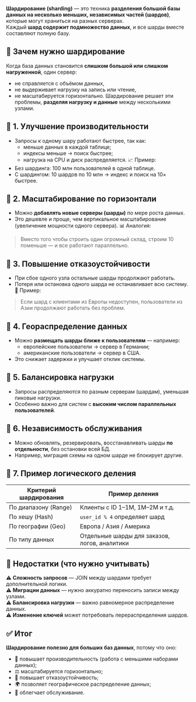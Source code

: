 **Шардирование (sharding)** — это техника **разделения большой базы данных на несколько меньших, независимых частей (шардов)**, которые могут храниться на разных серверах.  
Каждый **шард содержит подмножество данных**, и все шарды вместе составляют полную базу.
## 🔹 Зачем нужно шардирование
Когда база данных становится **слишком большой или слишком нагруженной**, один сервер:
- не справляется с объёмом данных,
- не выдерживает нагрузку на запись или чтение,
- не масштабируется горизонтально.
Шардирование решает эти проблемы, **разделяя нагрузку и данные** между несколькими узлами.
## 🔹 1. Улучшение производительности
- Запросы к одному шару работают быстрее, так как:
    - меньше данных в каждой таблице;
    - индексы меньше → поиск быстрее;
    - нагрузка на CPU и диск распределяется.
📈 Пример:
- Без шардинга: 100 млн пользователей в одной таблице.
- С шардингом: 10 шардов по 10 млн → индекс и поиск на 10× быстрее.
## 🔹 2. Масштабирование по горизонтали
- Можно **добавлять новые серверы (шарды)** по мере роста данных.
- Это дешевле и проще, чем вертикальное масштабирование (увеличение мощности одного сервера).
📊 Аналогия:
> Вместо того чтобы строить один огромный склад, строим 10 поменьше — и все работают параллельно.
## 🔹 3. Повышение отказоустойчивости
- При сбое одного узла остальные шарды продолжают работать.
- Потеря или остановка одного шарда не останавливает всю систему.
🧩 Пример:
> Если шард с клиентами из Европы недоступен, пользователи из Азии продолжают работать без проблем.
## 🔹 4. Геораспределение данных
- Можно **размещать шарды ближе к пользователям** — например:
    - европейские пользователи → сервер в Германии;
    - американские пользователи → сервер в США.
- Это снижает задержки и улучшает отклик системы.
## 🔹 5. Балансировка нагрузки
- Запросы распределяются по разным серверам (шардам), уменьшая пиковые нагрузки.
- Особенно важно для систем с **высоким числом параллельных пользователей**.
## 🔹 6. Независимость обслуживания
- Можно обновлять, резервировать, восстанавливать шарды **по отдельности**, без остановки всей БД.
- Например, миграция схемы на одном шарде не блокирует другие.
## 🔹 7. Пример логического деления

|Критерий шардирования|Пример деления|
|---|---|
|По диапазону (Range)|Клиенты с ID 1–1M, 1M–2M и т.д.|
|По хешу (Hash)|`user_id % 4` определяет шард|
|По географии (Geo)|Европа / Азия / Америка|
|По типу данных|Отдельные шарды для заказов, логов, аналитики|
## 🔹 Недостатки (что нужно учитывать)
⚠ **Сложность запросов** — JOIN между шардами требует дополнительной логики.  
⚠ **Миграции данных** — нужно аккуратно переносить записи между узлами.  
⚠ **Балансировка нагрузки** — важно равномерное распределение данных.  
⚠ **Изменение ключей** может потребовать перераспределения шардов.
## ✅ Итог
**Шардирование полезно для больших баз данных**, потому что оно:
- 🚀 повышает производительность (работа с меньшими наборами данных);
- ⚖️ масштабируется горизонтально;
- 🧱 повышает отказоустойчивость;
- 🌍 позволяет географическое распределение данных;
- 🔄 облегчает обслуживание.